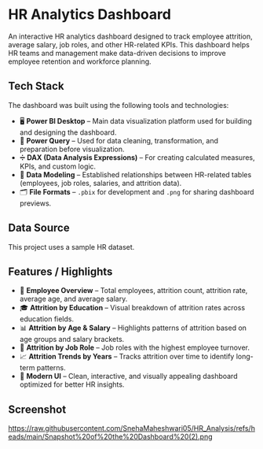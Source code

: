 # HR Analytics Dashboard

An interactive HR analytics dashboard designed to track employee attrition, average salary, job roles, and other HR-related KPIs. This dashboard helps HR teams and management make data-driven decisions to improve employee retention and workforce planning.

## Tech Stack
The dashboard was built using the following tools and technologies:

- 🖥 **Power BI Desktop** – Main data visualization platform used for building and designing the dashboard.  
- 🔄 **Power Query** – Used for data cleaning, transformation, and preparation before visualization.  
- ➗ **DAX (Data Analysis Expressions)** – For creating calculated measures, KPIs, and custom logic.  
- 🔗 **Data Modeling** – Established relationships between HR-related tables (employees, job roles, salaries, and attrition data).  
- 🗂 **File Formats** – `.pbix` for development and `.png` for sharing dashboard previews.

## Data Source
This project uses a sample HR dataset.

## Features / Highlights
- 👥 **Employee Overview** – Total employees, attrition count, attrition rate, average age, and average salary.  
- 🎓 **Attrition by Education** – Visual breakdown of attrition rates across education fields.  
- 📊 **Attrition by Age & Salary** – Highlights patterns of attrition based on age groups and salary brackets.  
- 🏢 **Attrition by Job Role** – Job roles with the highest employee turnover.  
- 📈 **Attrition Trends by Years** – Tracks attrition over time to identify long-term patterns.  
- 🎨 **Modern UI** – Clean, interactive, and visually appealing dashboard optimized for better HR insights.

## Screenshot
https://raw.githubusercontent.com/SnehaMaheshwari05/HR_Analysis/refs/heads/main/Snapshot%20of%20the%20Dashboard%20(2).png



